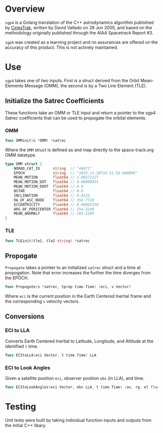 # Overview

`sgp4` is a Golang translation of the C++ astrodynamics algorithm publsihed by [CelesTrak](https://celestrak.org/software/vallado/cpp.zip), written by David Vallado on 28 Jun 2005, and based on the methodology originally published through the AIAA Spacetrack Report #3.

`sgp4` was created as a learning project and no assurances are offered on the accuracy of this product. This is not actively maintained.

# Use

`sgp4` takes one of two inputs. First is a struct derived from the Orbit Mean-Elements Message (OMM), the second is by a Two Line Element (TLE).

## Initialize the Satrec Coefficients

These functions take an OMM or TLE input and return a pointer to the sgp4 Satrec coefficients that can be used to propogate the orbital elements.

### OMM

```go
func OMMinit(o *OMM) *satrec
```

Where the `OMM` struct is defined as and map directly to the space-track.org OMM datatype.

```go
type OMM struct {
    NORAD_CAT_ID      string  // "44071"
    EPOCH             string  // "2023-11-30T14:51:58.008096"
    MEAN_MOTION       float64 // 1.00271227
    MEAN_MOTION_DOT   float64 // 0.00000055
    MEAN_MOTION_DDOT  float64 // 0.0
    BSTAR             float64 // 0.0
    INCLINATION       float64 // 0.0155
    RA_OF_ASC_NODE    float64 // 354.7718
    ECCENTRICITY      float64 // 0.00003150
    ARG_OF_PERICENTER float64 // 254.5248
    MEAN_ANOMALY      float64 // 103.2389
}
```

### TLE

```go
func TLEinit(tle1, tle2 string) *satrec
```

## Propogate

`Propogate` takes a pointer to an initialized `satrec` struct and a time at propogation. Note that error increases the further the time diverges from the EPOCH.

```go
func Propogate(s *satrec, tprop time.Time) (eci, v Vector)
```

Where `eci` is the current position in the Earth Centered Inertial frame and the corresponding `v` velocity vectors.

## Conversions

### ECI to LLA

Converts Earth Centered Inertial to Latitude, Longitude, and Altitude at the identified `t` time. 

```go
func ECItoLLA(eci Vector, t time.Time) LLA
```

### ECI to Look Angles

Given a satellite position `eci`, observer position `obs` (in LLA), and time.

```go
func ECItoLookAngles(eci Vector, obs LLA, t time.Time) (as, rg, el float64)
```

# Testing

Unit tests were built by taking individual function inputs and outputs from the initial C++ libary. 
